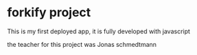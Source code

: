 # forkify project

This is my first deployed app, it is fully developed with javascript

the teacher for this project was Jonas schmedtmann
